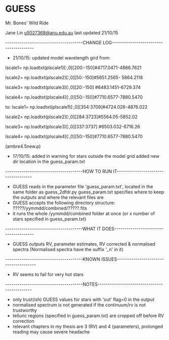 # GUESS
Mr. Bones' Wild Ride

Jane Lin 
u5027368@anu.edu.au
last updated 21/10/15

--------------------------------------CHANGE LOG---------------------------------------

- 21/10/15:
updated model wavelength gird from:

lscale1= np.loadtxt(plscale1)[:,0][200:-150]#4717.0471-4886.7621

lscale2= np.loadtxt(plscale2)[:,0][50:-150]#5651.2565- 5864.2118

lscale3= np.loadtxt(plscale3)[:,0][20:-150] #6483.1451-6729.374 

lscale4= np.loadtxt(plscale4)[:,0][50:-150]#7710.6577-7880.5470

to:
lscale1= np.loadtxt(plscale1)[:,0][354:3709]#4724.026-4876.022

lscale2= np.loadtxt(plscale2)[:,0][284:3723]#5564.05-5852.02

lscale3= np.loadtxt(plscale3)[:,0][337:3737] #6503.032-6716.26 

lscale4= np.loadtxt(plscale4)[:,0][50:-150]#7710.6577-7880.5470

(ambre4.5new.p)

- 17/10/15: 
added in warning for stars outside the model grid 
added new dir location in the guess_param.txt


--------------------------------------HOW TO RUN IT------------------------------------

- GUESS reads in the parameter file 'guess_param.txt', located in the same folder as guess_2dfdr.py 
guess_param.txt specifies where to keep the outputs and where the relevant files are
- GUESS accepts the following directory structure: 
?????/yymmdd/combined/?????.fits 
- it runs the whole /yymmdd/combined folder at once (or x number of stars specified in guess_param.txt)


--------------------------------------WHAT IT DOES--------------------------------------

- GUESS outputs RV, parameter estimates, RV corrected & normalised spectra (Normalised spectra 
have the suffix '_n' in it)


--------------------------------------KNOWN ISSUES--------------------------------------

- RV seems to fail for very hot stars


--------------------------------------NOTES---------------------------------------------

- only trust(ish) GUESS values for stars with 'out' flag=0 in the output
- normalised spectrum is not generated if the continuum/rv is not trustworthy 
- telluric regions (specified in guess_param.txt) are cropped off before RV correction
- relevant chapters in my thesis are 3 (RV) and 4 (parameters), prolonged reading may cause 
severe headache

